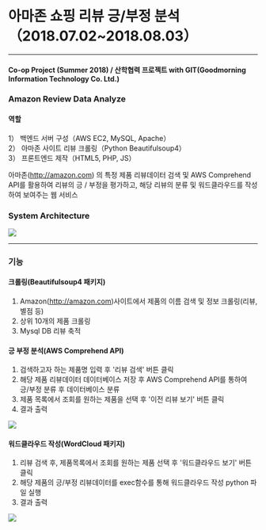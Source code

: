 # 아마존 쇼핑 리뷰 긍/부정 분석 （2018.07.02~2018.08.03）
* * *
#### Co-op Project (Summer 2018) / 산학협력 프로젝트 with GIT(Goodmorning Information Technology Co. Ltd.)

### Amazon Review Data Analyze  
#### 역할
1） 백엔드 서버 구성（AWS EC2, MySQL, Apache）  
2） 아마존 사이트 리뷰 크롤링（Python Beautifulsoup4）  
3） 프론트엔드 제작（HTML5, PHP, JS）  

아마존(http://amazon.com) 의 특정 제품 리뷰데이터 검색 및 AWS Comprehend API를 활용하여 리뷰의 긍 / 부정을 평가하고, 해당 리뷰의 분류 및 워드클라우드를 작성하여 보여주는 웹 서비스

### System Architecture
![](https://cmg7111.github.io/amazonreview.png)

* * *
### 기능
#### 크롤링(Beautifulsoup4 패키지)
1) Amazon(http://amazon.com)사이트에서 제품의 이름 검색 및 정보 크롤링(리뷰, 별점 등)
2) 상위 10개의 제품 크롤링
3) Mysql DB 리뷰 축적

#### 긍 부정 분석(AWS Comprehend API)
1) 검색하고자 하는 제품명 입력 후 '리뷰 검색' 버튼 클릭
2) 해당 제품 리뷰데이터 데이터베이스 저장 후 AWS Comprehend API를 통하여 긍/부정 분류 후 데이터베이스 분류
3) 제품 목록에서 조회를 원하는 제품을 선택 후 '이전 리뷰 보기' 버튼 클릭
4) 결과 출력

![](https://cmg7111.github.io/proj_image1.PNG)

#### 워드클라우드 작성(WordCloud 패키지)
1) 리뷰 검색 후, 제품목록에서 조회를 원하는 제품 선택 후 '워드클라우드 보기' 버튼 클릭
2) 해당 제품의 긍/부정 리뷰데이터를 exec함수를 통해 워드클라우드 작성 python 파일 실행
3) 결과 출력

![](https://cmg7111.github.io/proj_image2.PNG)



